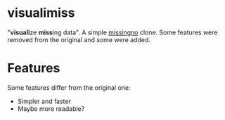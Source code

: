 # visualimiss
"**visuali**ze **miss**ing data". A simple [missingno](https://github.com/ResidentMario/missingno)
clone. Some features were removed from the original and some were added.

# Features
Some features differ from the original one:
- Simpler and faster
- Maybe more readable?